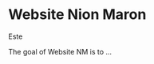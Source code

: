 # Website Nion Maron

Este

<!-- badges: start -->

<!-- badges: end -->

The goal of Website NM is to ...
